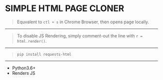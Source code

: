# SIMPLE HTML PAGE CLONER
> Equvalent to `ctl + s` in Chrome Browser, then opens page locally.
-------
> To disable JS Rendering, simply comment-out the line with `r = html.render()`.
-------
> `pip install requests-html`
-------
- Python3.6+
- Renders JS

